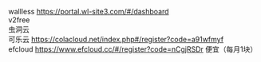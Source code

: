 wallless  https://portal.wl-site3.com/#/dashboard  
v2free  
虫洞云  
可乐云 https://colacloud.net/index.php#/register?code=a91wfmyf  
efcloud https://www.efcloud.cc/#/register?code=nCgjRSDr 便宜（每月1块） 
